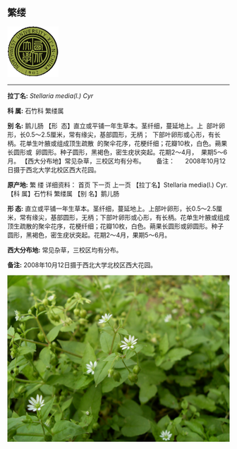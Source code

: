 ## 繁缕

![西北大学校园网络植物志](JPG/nwu.gif)

---

**拉丁名:**  _Stellaria media(l.) Cyr_

**科 属:** 石竹科 繁缕属

**别 名:** 鹅儿肠
【形  态】直立或平铺一年生草本。茎纤细，蔓延地上。上
 部叶卵形，长0.5～2.5厘米，常有缘尖，基部圆形，无柄；
 下部叶卵形或心形，有长柄。花单生叶腋或组成顶生疏散
 的聚伞花序，花梗纤细；花瓣10枚，白色。蒴果长圆形或
 卵圆形。种子圆形，黑褐色，密生疣状突起。花期2～4月，
 果期5～6月。
【西大分布地】常见杂草，三校区均有分布。
　
 备注：
     2008年10月12日摄于西北大学北校区西大花园。

**原产地:** 繁 缕
详细资料： 首页 下一页 上一页
【拉丁名】Stellaria media(l.) Cyr.
【科 属】石竹科 繁缕属
【别 名】鹅儿肠

**形  态:** 直立或平铺一年生草本。茎纤细，蔓延地上。上部叶卵形，长0.5～2.5厘米，常有缘尖，基部圆形，无柄；下部叶卵形或心形，有长柄。花单生叶腋或组成顶生疏散的聚伞花序，花梗纤细；花瓣10枚，白色。蒴果长圆形或卵圆形。种子圆形，黑褐色，密生疣状突起。花期2～4月，果期5～6月。

**西大分布地:** 常见杂草，三校区均有分布。　

**备注:** 2008年10月12日摄于西北大学北校区西大花园。

![繁缕](JPG/繁缕.JPG) 

